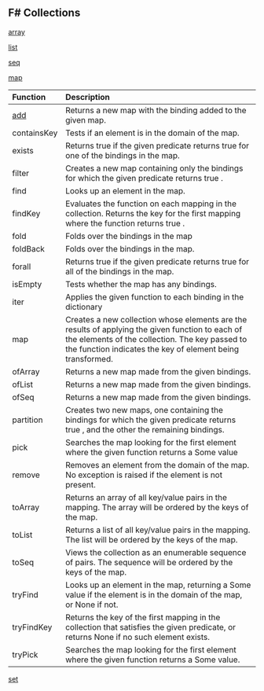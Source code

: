 F# Collections
--------------

[array](https://github.com/sudipto80/fscollections/blob/master/array.md)

[list](https://github.com/sudipto80/fscollections/blob/master/list.md)

[seq](https://github.com/sudipto80/fscollections/blob/master/seq.md)

[map](https://github.com/sudipto80/fscollections/blob/master/map.md)


|Function|Description|
|:--------|:-----------|
|[add](https://github.com/sudipto80/fscollections/blob/master/map.md#add)|Returns a new map with the binding added to the given map.|
|containsKey|Tests if an element is in the domain of the map.|
|exists|Returns  true  if the given predicate returns true for one of the bindings in the map.|
|filter|Creates a new map containing only the bindings for which the given predicate returns  true .|
|find|Looks up an element in the map.|
|findKey|Evaluates the function on each mapping in the collection. Returns the key for the first mapping where the function returns  true .|
|fold|Folds over the bindings in the map|
|foldBack|Folds over the bindings in the map.|
|forall|Returns true if the given predicate returns true for all of the bindings in the map.|
|isEmpty|Tests whether the map has any bindings.|
|iter|Applies the given function to each binding in the dictionary|
|map|Creates a new collection whose elements are the results of applying the given function to each of the elements of the collection. The key passed to the function indicates the key of element being transformed.|
|ofArray|Returns a new map made from the given bindings.|
|ofList|Returns a new map made from the given bindings.|
|ofSeq|Returns a new map made from the given bindings.|
|partition|Creates two new maps, one containing the bindings for which the given predicate returns  true , and the other the remaining bindings.|
|pick|Searches the map looking for the first element where the given function returns a  Some  value|
|remove|Removes an element from the domain of the map. No exception is raised if the element is not present.|
|toArray|Returns an array of all key/value pairs in the mapping. The array will be ordered by the keys of the map.|
|toList|Returns a list of all key/value pairs in the mapping. The list will be ordered by the keys of the map.|
|toSeq|Views the collection as an enumerable sequence of pairs. The sequence will be ordered by the keys of the map.|
|tryFind|Looks up an element in the map, returning a  Some  value if the element is in the domain of the map, or  None  if not.|
|tryFindKey|Returns the key of the first mapping in the collection that satisfies the given predicate, or returns  None  if no such element exists.|
|tryPick|Searches the map looking for the first element where the given function returns a  Some  value.|

[set](https://github.com/sudipto80/fscollections/blob/master/set.md)
